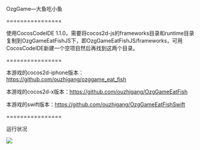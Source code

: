 OzgGame—大鱼吃小鱼

================

使用CocosCodeIDE 1.1.0，需要将cocos2d-js的frameworks目录和runtime目录复制到OzgGameEatFishJS下，即OzgGameEatFishJS/frameworks，可用CocosCodeIDE新建一个空项目然后再找到这两个目录。

================

本游戏的cocos2d-iphone版本：https://github.com/ouzhigang/ozggame_eat_fish

本游戏的cocos2d-x版本：https://github.com/ouzhigang/OzgGameEatFish

本游戏的swift版本：https://github.com/ouzhigang/OzgGameEatFishSwift

================

运行状况

![](https://raw.github.com/ouzhigang/OzgGameEatFishJS/master/screenshot.jpg)
